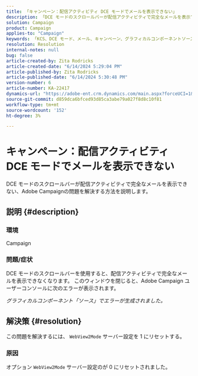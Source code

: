 ```yaml
---
title: 「キャンペーン：配信アクティビティ DCE モードでメールを表示できない」
description: 「DCE モードのスクロールバーが配信アクティビティで完全なメールを表示できない、Adobe Campaignの問題を解決する方法を説明します。」
solution: Campaign
product: Campaign
applies-to: "Campaign"
keywords: 「KCS、DCE モード、メール、キャンペーン、グラフィカルコンポーネントソースでエラー、配信アクティビティが生成される」
resolution: Resolution
internal-notes: null
bug: false
article-created-by: Zita Rodricks
article-created-date: "6/14/2024 5:29:04 PM"
article-published-by: Zita Rodricks
article-published-date: "6/14/2024 5:30:48 PM"
version-number: 6
article-number: KA-22417
dynamics-url: "https://adobe-ent.crm.dynamics.com/main.aspx?forceUCI=1&pagetype=entityrecord&etn=knowledgearticle&id=edf5d895-732a-ef11-840a-002248084fbb"
source-git-commit: d859dca6bfced93d85ca3abe79a027f8d8c10f81
workflow-type: tm+mt
source-wordcount: '152'
ht-degree: 3%

---
```


# キャンペーン：配信アクティビティ DCE モードでメールを表示できない


DCE モードのスクロールバーが配信アクティビティで完全なメールを表示できない、Adobe Campaignの問題を解決する方法を説明します。

## 説明 {#description}


### 環境

Campaign

### 問題/症状

DCE モードのスクロールバーを使用すると、配信アクティビティで完全なメールを表示できなくなります。 このウィンドウを閉じると、Adobe Campaign ユーザーコンソールに次のエラーが表示されます。

*グラフィカルコンポーネント「ソース」でエラーが生成されました。*


## 解決策 {#resolution}


この問題を解決するには、 `WebView2Mode` サーバー設定を 1 にリセットする。

### 原因

オプション `WebView2Mode` サーバー設定のが 0 にリセットされました。
